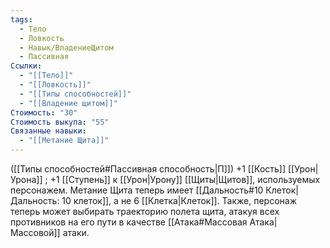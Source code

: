 ```yaml
---
tags:
  - Тело
  - Ловкость
  - Навык/ВладениеЩитом
  - Пассивная
Ссылки:
  - "[[Тело]]"
  - "[[Ловкость]]"
  - "[[Типы способностей]]"
  - "[[Владение щитом]]"
Стоимость: "30"
Стоимость выкупа: "55"
Связанные навыки:
  - "[[Метание Щита]]"
---
```

([[Типы способностей#Пассивная способность|П]]) +1 [[Кость]] [[Урон|Урона]] ; +1 [[Ступень]] к [[Урон|Урону]] [[Щиты|Щитов]], используемых персонажем.
Метание Щита теперь имеет [[Дальность#10 Клеток|Дальность: 10 клеток]], а не 6 [[Клетка|Клеток]]. Также, персонаж теперь может выбирать траекторию полета щита, атакуя всех противников на его пути в качестве [[Атака#Массовая Атака|Массовой]] атаки. 